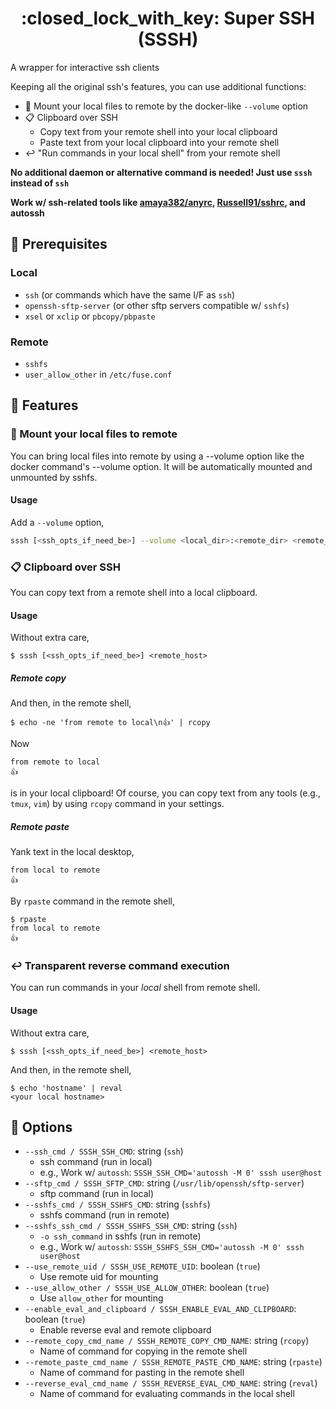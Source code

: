 <h1 align="center">:closed_lock_with_key: Super SSH (SSSH)</h1>

A wrapper for interactive ssh clients

Keeping all the original ssh's features, you can use additional functions:

* :open_file_folder: Mount your local files to remote by the docker-like `--volume` option
* :clipboard: Clipboard over SSH
    * Copy text from your remote shell into your local clipboard
    * Paste text from your local clipboard into your remote shell
* :leftwards_arrow_with_hook: "Run commands in your local shell" from your remote shell

**No additional daemon or alternative command is needed! Just use `sssh` instead of `ssh`**

**Work w/ ssh-related tools like [amaya382/anyrc](https://github.com/amaya382/anyrc), [Russell91/sshrc](https://github.com/Russell91/sshrc), and autossh**



## :paperclip: Prerequisites
### Local
* `ssh` (or commands which have the same I/F as `ssh`)
* `openssh-sftp-server` (or other sftp servers compatible w/ `sshfs`)
* `xsel` or `xclip` or `pbcopy/pbpaste`

### Remote
* `sshfs`
* `user_allow_other` in `/etc/fuse.conf`



## :trident: Features
### :open_file_folder: Mount your local files to remote
You can bring local files into remote by using a --volume option like the docker command's --volume option. It will be automatically mounted and unmounted by sshfs.

#### Usage
Add a `--volume` option,
```sh
sssh [<ssh_opts_if_need_be>] --volume <local_dir>:<remote_dir> <remote_host>
```


### :clipboard: Clipboard over SSH
You can copy text from a remote shell into a local clipboard.

#### Usage
Without extra care,
```console
$ sssh [<ssh_opts_if_need_be>] <remote_host>
```

##### Remote copy
And then, in the remote shell,
```console
$ echo -ne 'from remote to local\n👍' | rcopy
```

Now

```
from remote to local
👍
```

is in your local clipboard!
Of course, you can copy text from any tools (e.g., `tmux`, `vim`) by using `rcopy` command in your settings.

##### Remote paste
Yank text in the local desktop,
```
from local to remote
👍
```

By `rpaste` command in the remote shell,
```console
$ rpaste
from local to remote
👍
```


### :leftwards_arrow_with_hook: Transparent reverse command execution
You can run commands in your *local* shell from remote shell.

#### Usage
Without extra care,
```console
$ sssh [<ssh_opts_if_need_be>] <remote_host>
```

And then, in the remote shell,
```console
$ echo 'hostname' | reval
<your local hostname>
```



## :wrench: Options
* `--ssh_cmd / SSSH_SSH_CMD`: string (`ssh`)
    * ssh command (run in local)
    * e.g., Work w/ `autossh`: `SSSH_SSH_CMD='autossh -M 0' sssh user@host`
* `--sftp_cmd / SSSH_SFTP_CMD`: string (`/usr/lib/openssh/sftp-server`)
    * sftp command (run in local)
* `--sshfs_cmd / SSSH_SSHFS_CMD`: string (`sshfs`)
    * sshfs command (run in remote)
* `--sshfs_ssh_cmd / SSSH_SSHFS_SSH_CMD`: string (`ssh`)
    * `-o ssh_command` in sshfs (run in remote)
    * e.g., Work w/ `autossh`: `SSSH_SSHFS_SSH_CMD='autossh -M 0' sssh user@host`
* `--use_remote_uid / SSSH_USE_REMOTE_UID`: boolean (`true`)
    * Use remote uid for mounting
* `--use_allow_other / SSSH_USE_ALLOW_OTHER`: boolean (`true`)
    * Use `allow_other` for mounting
* `--enable_eval_and_clipboard / SSSH_ENABLE_EVAL_AND_CLIPBOARD`: boolean (`true`)
    * Enable reverse eval and remote clipboard
* `--remote_copy_cmd_name / SSSH_REMOTE_COPY_CMD_NAME`: string (`rcopy`)
    * Name of command for copying in the remote shell
* `--remote_paste_cmd_name / SSSH_REMOTE_PASTE_CMD_NAME`: string (`rpaste`)
    * Name of command for pasting in the remote shell
* `--reverse_eval_cmd_name / SSSH_REVERSE_EVAL_CMD_NAME`: string (`reval`)
    * Name of command for evaluating commands in the local shell

